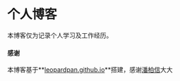 # 个人博客


本博客仅为记录个人学习及工作经历。


#### 感谢   

本博客基于**[leopardpan.github.io](https://github.com/leopardpan/leopardpan.github.io)**搭建，感谢[潘柏信](https://github.com/leopardpan)大大